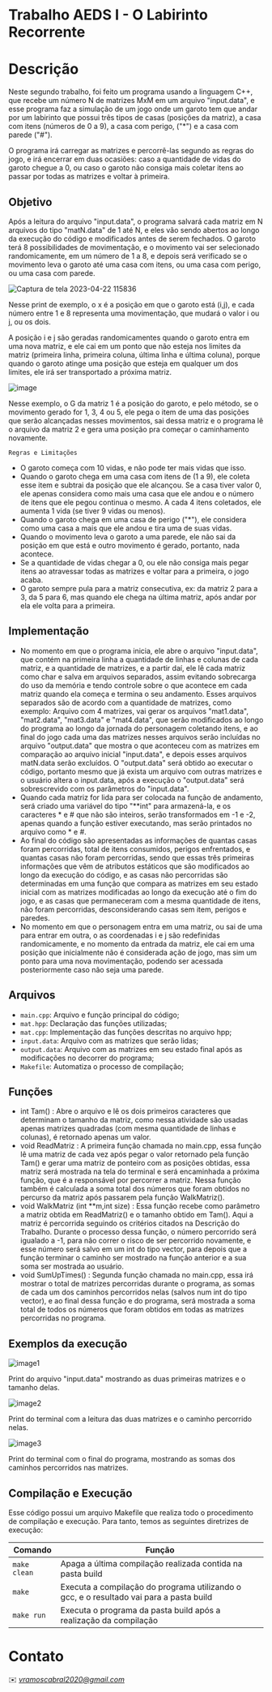 # Trabalho AEDS I - O Labirinto Recorrente

# Descrição

Neste segundo trabalho, foi feito um programa usando a linguagem C++, que recebe um número N de matrizes MxM em um arquivo "input.data", e esse programa faz a simulação de um jogo onde um garoto tem que andar por um labirinto que possui três tipos de casas (posições da matriz), a casa com itens (números de 0 a 9), a casa com perigo, ("*") e a casa com parede ("#").

O programa irá carregar as matrizes e percorrê-las segundo as regras do jogo, e irá encerrar em duas ocasiões: caso a quantidade de vidas do garoto chegue a 0, ou caso o garoto não consiga mais coletar itens ao passar por todas as matrizes e voltar à primeira.

## Objetivo

Após a leitura do arquivo "input.data", o programa salvará cada matriz em N arquivos do tipo "matN.data" de 1 até N, e eles vão sendo abertos ao longo da execução do código e modificados antes de serem fechados. O garoto terá 8 possibilidades de movimentação, e o movimento vai ser selecionado randomicamente, em um número de 1 a 8, e depois será verificado se o movimento leva o garoto até uma casa com itens, ou uma casa com perigo, ou uma casa com parede.

![Captura de tela 2023-04-22 115836](https://user-images.githubusercontent.com/127407951/233792398-61109db7-b0e4-4a74-8448-cb2d75122fa4.png)

Nesse print de exemplo, o x é a posição em que o garoto está (i,j), e cada número entre 1 e 8 representa uma movimentação, que mudará o valor i ou j, ou os dois.

A posição i e j são geradas randomicamentes quando o garoto entra em uma nova matriz, e ele cai em um ponto que não esteja nos limites da matriz (primeira linha, primeira coluna, última linha e última coluna), porque quando o garoto atinge uma posição que esteja em qualquer um dos limites, ele irá ser transportado a próxima matriz.

![image](https://user-images.githubusercontent.com/127407951/233793401-c20f1749-5f97-4d6c-954f-bfcc22c8b347.png)

Nesse exemplo, o G da matriz 1 é a posição do garoto, e pelo método, se o movimento gerado for 1, 3, 4 ou 5, ele pega o item de uma das posições que serão alcançadas nesses movimentos, sai dessa matriz e o programa lê o arquivo da matriz 2 e gera uma posição pra começar o caminhamento novamente.

```Regras e Limitações```

- O garoto começa com 10 vidas, e não pode ter mais vidas que isso.
- Quando o garoto chega em uma casa com itens de (1 a 9), ele coleta esse item e subtrai da posição que ele alcançou. Se a casa tiver valor 0, ele apenas considera como mais uma casa que ele andou e o número de itens que ele pegou continua o mesmo. A cada 4 itens coletados, ele aumenta 1 vida (se tiver 9 vidas ou menos).
- Quando o garoto chega em uma casa de perigo ("*"), ele  considera como uma casa a mais que ele andou e tira uma de suas vidas.
- Quando o movimento leva o garoto a uma parede, ele não sai da posição em que está e outro movimento é gerado, portanto, nada acontece.
- Se a quantidade de vidas chegar a 0, ou ele não consiga mais pegar itens ao atravessar todas as matrizes e voltar para a primeira, o jogo acaba.
- O garoto sempre pula para a matriz consecutiva, ex: da matriz 2 para a 3, da 5 para 6, mas quando ele chega na última matriz, após andar por ela ele volta para a primeira.

## Implementação

- No momento em que o programa inicia, ele abre o arquivo "input.data", que contém na primeira linha a quantidade de linhas e colunas de cada matriz, e a quantidade de matrizes, e a partir daí, ele lê cada matriz como char e salva em arquivos separados, assim evitando sobrecarga do uso da memória e tendo controle sobre o que acontece em cada matriz quando ela começa e termina o seu andamento. Esses arquivos separados são de acordo com a quantidade de matrizes, como exemplo: Arquivo com 4 matrizes, vai gerar os arquivos "mat1.data", "mat2.data", "mat3.data" e "mat4.data", que serão modificados ao longo do programa ao longo da jornada do personagem coletando itens, e ao final do jogo cada uma das matrizes nesses arquivos serão incluídas no arquivo "output.data" que mostra o que aconteceu com as matrizes em comparação ao arquivo inicial "input.data", e depois esses arquivos matN.data serão excluídos. O "output.data" será obtido ao executar o código, portanto mesmo que já exista um arquivo com outras matrizes e o usuário altera o input.data, após a execução o "output.data" será sobrescrevido com os parâmetros do "input.data".
- Quando cada matriz for lida para ser colocada na função de andamento, será criado uma variável do tipo "**int" para armazená-la, e os caracteres * e # que não são inteiros, serão transformados em -1 e -2, apenas quando a função estiver executando, mas serão printados no arquivo como * e #.
- Ao final do código são apresentadas as informações de quantas casas foram percorridas, total de itens consumidos, perigos enfrentados, e quantas casas não foram percorridas, sendo que essas três primeiras informações que vêm de atributos estáticos que são modificados ao longo da execução do código, e as casas não percorridas são determinadas em uma função que compara as matrizes em seu estado inicial com as matrizes modificadas ao longo da execução até o fim do jogo, e as casas que permaneceram com a mesma quantidade de itens, não foram percorridas, desconsiderando casas sem item, perigos e paredes.
- No momento em que o personagem entra em uma matriz, ou sai de uma para entrar em outra, o as coordenadas i e j são redefinidas randomicamente, e no momento da entrada da matriz, ele cai em uma posição que inicialmente não é considerada ação de jogo, mas sim um ponto para uma nova movimentação, podendo ser acessada posteriormente caso não seja uma parede.

## Arquivos

* ```main.cpp```: Arquivo e função principal do código;
* ```mat.hpp```: Declaração das funções utilizadas;
* ```mat.cpp```: Implementação das funções descritas no arquivo hpp;
* ```input.data```: Arquivo com as matrizes que serão lidas;
* ```output.data```: Arquivo com as matrizes em seu estado final após as modificações no decorrer do programa;
* ```Makefile```: Automatiza o processo de compilação;

## Funções

* int Tam() : Abre o arquivo e lê os dois primeiros caracteres que determinam o tamanho da matriz, como nessa atividade são usadas apenas matrizes quadradas (com mesma quantidade de linhas e colunas), é retornado apenas um valor.
* void ReadMatriz : A primeira função chamada no main.cpp, essa função lê uma matriz de cada vez após pegar o valor retornado pela função Tam() e gerar uma matriz de ponteiro com as posições obtidas, essa matriz será mostrada na tela do terminal e será encaminhada a próxima função, que é a responsável por percorrer a matriz. Nessa função também é calculada a soma total dos números que foram obtidos no percurso da matriz após passarem pela função WalkMatriz().
* void WalkMatriz (int **m,int size) : Essa função recebe como parâmetro a matriz obtida em ReadMatriz() e o tamanho obtido em Tam(). Aqui a matriz é percorrida seguindo os critérios citados na Descrição do Trabalho. Durante o processo dessa função, o número percorrido será igualado a -1, para não correr o risco de ser percorrido novamente, e esse número será salvo em um int do tipo vector, para depois que a função terminar o caminho ser mostrado na função anterior e a sua soma ser mostrada ao usuário.
* void SumUpTimes() : Segunda função chamada no main.cpp, essa irá mostrar o total de matrizes percorridas durante o programa, as somas de cada um dos caminhos percorridos nelas (salvos num int do tipo vector), e ao final dessa função e do programa, será mostrada a soma total de todos os números que foram obtidos em todas as matrizes percorridas no programa.

## Exemplos da execução

![image1](https://user-images.githubusercontent.com/127407951/227640068-807c981f-cea3-42e7-833f-9bb4f24664d7.jpg)


Print do arquivo "input.data" mostrando as duas primeiras matrizes e o tamanho delas.

![image2](https://user-images.githubusercontent.com/127407951/227640329-74c8c542-a1cb-4497-8a60-389d2b30dd7e.jpg)


Print do terminal com a leitura das duas matrizes e o caminho percorrido nelas.

![image3](https://user-images.githubusercontent.com/127407951/227640517-9cdaff96-429f-4e11-87f3-17936196c383.jpg)


Print do terminal com o final do programa, mostrando as somas dos caminhos percorridos nas matrizes.

## Compilação e Execução

Esse código possui um arquivo Makefile que realiza todo o procedimento de compilação e execução. Para tanto, temos as seguintes diretrizes de execução:


| Comando                |  Função                                                                                           |                     
| -----------------------| ------------------------------------------------------------------------------------------------- |
|  `make clean`          | Apaga a última compilação realizada contida na pasta build                                        |
|  `make`                | Executa a compilação do programa utilizando o gcc, e o resultado vai para a pasta build           |
|  `make run`            | Executa o programa da pasta build após a realização da compilação                                 |


# Contato

✉️ <i>vramoscabral2020@gmail.com</i>
